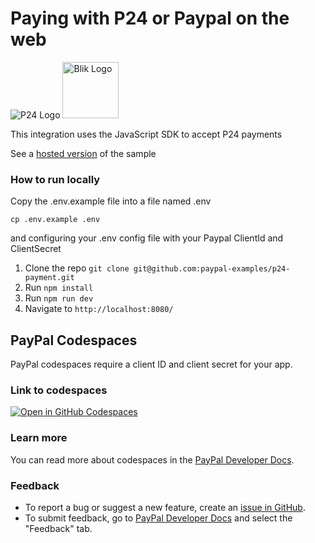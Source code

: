 # Paying with P24 or Paypal on the web

<p>
<img src="https://www.paypalobjects.com/images/checkout/latinum/Altpay_logo_p24.svg" alt="P24 Logo">
<img src="https://upload.wikimedia.org/wikipedia/commons/b/b5/PayPal.svg" width="90px" alt="Blik Logo">
</p>

This integration uses the JavaScript SDK to accept P24 payments


See a [hosted version](https://p24-paypal-js-sdk.herokuapp.com) of the sample


### How to run locally

Copy the .env.example file into a file named .env

```
cp .env.example .env
```

and configuring your .env config file with your Paypal ClientId and ClientSecret

1. Clone the repo  `git clone git@github.com:paypal-examples/p24-payment.git`
2. Run `npm install`
3. Run `npm run dev`
4. Navigate to `http://localhost:8080/`

## PayPal Codespaces 

PayPal codespaces require a client ID and client secret for your app. 

### Link to codespaces 

[![Open in GitHub Codespaces](https://github.com/codespaces/badge.svg)](https://codespaces.new/paypal-examples/p24)

### Learn more 

You can read more about codespaces in the [PayPal Developer Docs](https://developer.paypal.com/api/rest/sandbox/codespaces).

### Feedback 

* To report a bug or suggest a new feature, create an [issue in GitHub](https://github.com/paypal-examples/paypaldevsupport/issues/new/choose). 
* To submit feedback, go to [PayPal Developer Docs](https://developer.paypal.com/api/rest/sandbox/codespaces) and select the "Feedback" tab.
